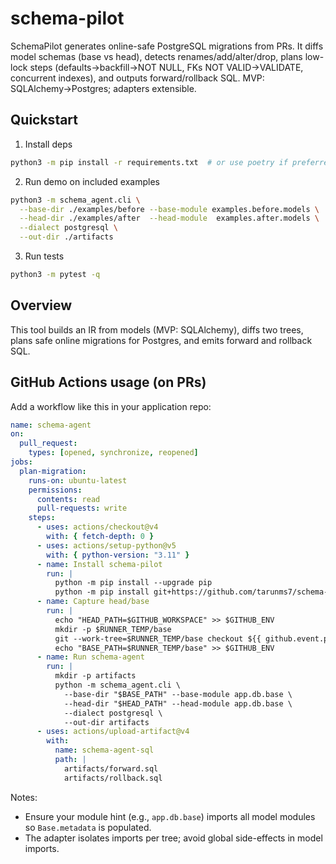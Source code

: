 # schema-pilot

SchemaPilot generates online-safe PostgreSQL migrations from PRs. It diffs model schemas (base vs head), detects renames/add/alter/drop, plans low-lock steps (defaults→backfill→NOT NULL, FKs NOT VALID→VALIDATE, concurrent indexes), and outputs forward/rollback SQL. MVP: SQLAlchemy→Postgres; adapters extensible.

## Quickstart

1. Install deps

```bash
python3 -m pip install -r requirements.txt  # or use poetry if preferred
```

2. Run demo on included examples

```bash
python3 -m schema_agent.cli \
  --base-dir ./examples/before --base-module examples.before.models \
  --head-dir ./examples/after  --head-module  examples.after.models \
  --dialect postgresql \
  --out-dir ./artifacts
```

3. Run tests

```bash
python3 -m pytest -q
```

## Overview

This tool builds an IR from models (MVP: SQLAlchemy), diffs two trees, plans safe online migrations for Postgres, and emits forward and rollback SQL.

## GitHub Actions usage (on PRs)

Add a workflow like this in your application repo:

```yaml
name: schema-agent
on:
  pull_request:
    types: [opened, synchronize, reopened]
jobs:
  plan-migration:
    runs-on: ubuntu-latest
    permissions:
      contents: read
      pull-requests: write
    steps:
      - uses: actions/checkout@v4
        with: { fetch-depth: 0 }
      - uses: actions/setup-python@v5
        with: { python-version: "3.11" }
      - name: Install schema-pilot
        run: |
          python -m pip install --upgrade pip
          python -m pip install git+https://github.com/tarunms7/schema-pilot.git
      - name: Capture head/base
        run: |
          echo "HEAD_PATH=$GITHUB_WORKSPACE" >> $GITHUB_ENV
          mkdir -p $RUNNER_TEMP/base
          git --work-tree=$RUNNER_TEMP/base checkout ${{ github.event.pull_request.base.sha }} -- .
          echo "BASE_PATH=$RUNNER_TEMP/base" >> $GITHUB_ENV
      - name: Run schema-agent
        run: |
          mkdir -p artifacts
          python -m schema_agent.cli \
            --base-dir "$BASE_PATH" --base-module app.db.base \
            --head-dir "$HEAD_PATH" --head-module app.db.base \
            --dialect postgresql \
            --out-dir artifacts
      - uses: actions/upload-artifact@v4
        with:
          name: schema-agent-sql
          path: |
            artifacts/forward.sql
            artifacts/rollback.sql
```

Notes:

- Ensure your module hint (e.g., `app.db.base`) imports all model modules so `Base.metadata` is populated.
- The adapter isolates imports per tree; avoid global side-effects in model imports.
